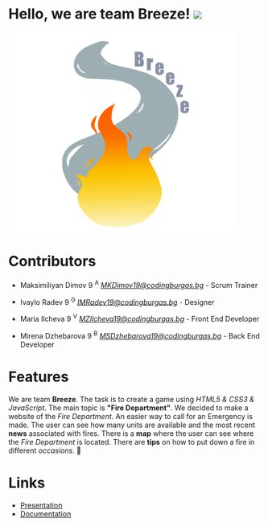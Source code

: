 # Hello, we are team Breeze! <img src="https://raw.githubusercontent.com/MartinHeinz/MartinHeinz/master/wave.gif" width="30px">

<img src="Pictures/logo1.png" width="450px">

# Contributors

- Maksimiliyan Dimov 9 <sup>A</sup> *<MKDimov19@codingburgas.bg>* - Scrum Trainer

- Ivaylo Radev 9 <sup>G</sup> *<IMRadev19@codingburgas.bg>* - Designer

- Maria Ilcheva 9 <sup>V</sup> *<MZIlcheva19@codingburgas.bg>* - Front End Developer

- Mirena Dzhebarova 9 <sup>B</sup> *<MSDzhebarova19@codingburgas.bg>* - Back End Developer

# Features

We are team **Breeze**. The task is to create a game using *HTML5 & CSS3 & JavaScript*. The main topic is **"Fire Department"**. We decided to make a website of the *Fire Department*. An easier way to call for an Emergency is made. The user can see how many units are available and the most recent **news** associated with fires. There is a **map** where the user can see where the *Fire Department* is located. There are **tips** on how to put down a fire in different *occasions*. 🧯

# Links

* [Presentation]()
* [Documentation]()